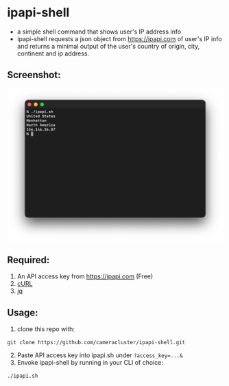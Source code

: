 # ipapi-shell
- a simple shell command that shows user's IP address info
- ipapi-shell requests a json object from https://ipapi.com of user's IP info and returns a minimal output of the user's country of origin, city, continent and ip address.

## Screenshot:
![screencap](https://github.com/cameracluster/ipapi-shell/blob/main/scap2.png?raw=true)

## Required:
1. An API access key from https://ipapi.com (Free)
2. [cURL](https://curl.se/)
3. [jq](https://jqlang.github.io/jq/)

## Usage:
1. clone this repo with:
```
git clone https://github.com/cameracluster/ipapi-shell.git
```
2. Paste API access key into ipapi.sh under `?access_key=...&`
3. Envoke ipapi-shell by running in your CLI of choice:
```
./ipapi.sh
```
